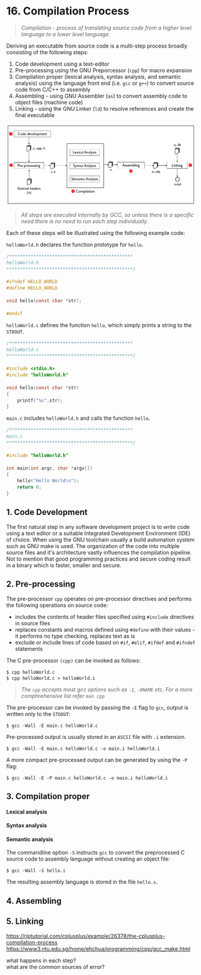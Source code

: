# 16. Compilation Process

> *Compilation - process of translating source code from a higher level language to a lower level language.*

Deriving an executable from source code is a multi-step process broadly consisting of the following steps:

1. Code development using a text-editor
2. Pre-processing using the GNU Preporcessor (``cpp``) for macro expansion
3. Compilation proper (lexical analysis, syntax analysis, and semantic analysis) using the language front end (i.e. ``gcc`` or ``g++``) to convert source code from C/C++ to assembly
4. Assembling - using GNU Assembler (``as``) to convert assembly code to object files (machine code)
5. Linking - using the GNU Linker (``ld``) to resolve references and create the final executable

![compilation-process](/assets/compilation.jpg)

> *All steps are executed internally by GCC, so unless there is a specific need there is no need to run each step individually.*

Each of these steps will be illustrated using the following example code:

```helloWorld.h``` declares the function prototype for ```hello```.

```C
/**********************************************
helloWorld.h
***********************************************/

#ifndef HELLO_WORLD
#define HELLO_WORLD

void hello(const char *str);

#endif
```

```helloWorld.c``` defines the function ```hello```, which simply prints a string to the ```STDOUT```.

```C
/**********************************************
helloWorld.c
***********************************************/

#include <stdio.h>
#include "helloWorld.h"

void hello(const char *str)
{
    printf("%s",str);
}

```

```main.c``` includes ```helloWorld.h``` and calls the function ```hello```.

```C
/**********************************************
main.c
***********************************************/

#include "helloWorld.h"

int main(int argc, char *argv[])
{
    hello("Hello World\n");
    return 0;
}
```

## 1. Code Development
The first natural step in any software development project is to *write* code using a text editor or a suitable Integrated Development Environment (IDE) of choice. When using the GNU toolchain usually a build automation system such as GNU make is used. The organization of the code into multiple source files and it's architecture vastly influences the compilation pipeline. Not to mention that good programming practices and secure coding result in a binary which is faster, smaller and secure. 

## 2. Pre-processing
The pre-processor ``cpp`` operates on pre-processor directives and performs the following operations on source code:
* includes the contents of header files specified using ``#include`` directives in source files
* replaces constants and macros defined using ``#define`` with their values - it performs no type checking, replaces text as is
* exclude or include lines of code based on ``#if``, ``#elif``, ``#ifdef`` and ``#ifndef`` statements

The C pre-processor ``(cpp)`` can be invoked as follows:

```Shell
$ cpp helloWorld.c
$ cpp helloWorld.c > helloWorld.i
```

> *The ``cpp`` accepts most gcc options such as ``-I``, ``-DNAME`` etc. For a more comphrehensive list refer ``man cpp``*

The pre-processor can be invoked by passing the ``-E`` flag to ``gcc``, output is written only to the ``STDOUT``:

```Shell
$ gcc -Wall -E main.c helloWorld.c
```

Pre-processed output is usually stored in an ``ASCII`` file with ``.i`` extension. 

```Shell
$ gcc -Wall -E main.c helloWorld.c -o main.i helloWorld.i
```

A more compact pre-processed output can be generated by using the ``-P`` flag:

```Shell
$ gcc -Wall -E -P main.c helloWorld.c -o main.i helloWorld.i
```

## 3. Compilation proper
#### Lexical analysis
#### Syntax analysis
#### Semantic analysis

The commandline option ``-S`` instructs ``gcc`` to convert the preprocessed C source code to assembly language without creating an object file:

```Shell
$ gcc -Wall -S hello.i
```

The resulting assembly language is stored in the file ``hello.s``.


## 4. Assembling
## 5. Linking


https://riptutorial.com/cplusplus/example/26378/the-cplusplus-compilation-process  
https://www3.ntu.edu.sg/home/ehchua/programming/cpp/gcc_make.html  

what happens in each step?  
what are the common sources of error?
